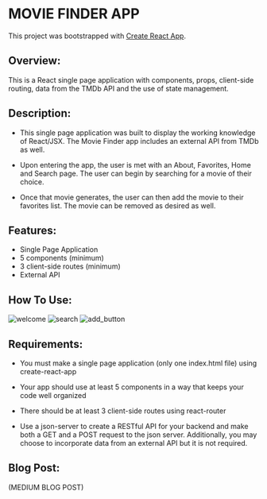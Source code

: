 # MOVIE FINDER APP 

This project was bootstrapped with [Create React App](https://github.com/facebook/create-react-app).

## Overview:

This is a React single page application with components, props, client-side routing, data from the TMDb API and the use of state management.

## Description:

* This single page application was built to display the working knowledge of React/JSX. The Movie Finder app includes an external API from TMDb as well. 

* Upon entering the app, the user is met with an About, Favorites, Home and Search page. The user can begin by searching for a movie of their choice. 

* Once that movie generates, the user can then add the movie to their favorites list. The movie can be removed as desired as well.

## Features: 

* Single Page Application
* 5 components (minimum)
* 3 client-side routes (minimum)
* External API

## How To Use: 

![welcome](https://i.makeagif.com/save/Km1XnF)
![search](https://i.makeagif.com/save/2UlzEk)
![add_button](https://i.makeagif.com/save/Pun9ag)

## Requirements:

* You must make a single page application (only one index.html file) using create-react-app

* Your app should use at least 5 components in a way that keeps your code well organized

* There should be at least 3 client-side routes using react-router

* Use a json-server to create a RESTful API for your backend and make both a GET and a POST request to the json server. Additionally, you may choose to incorporate data from an external API but it is not required.

## Blog Post: 

(MEDIUM BLOG POST)
